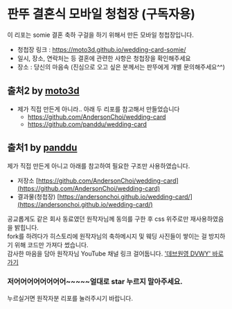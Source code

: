 # 판뚜 결혼식 모바일 청첩장 (구독자용)

이 리포는 somie 결혼 축하 구걸을 하기 위해서 만든 모바일 청첩장입니다.
* 청첩장 링크 : https://moto3d.github.io/wedding-card-somie/
* 일시, 장소, 연락처는 등 결혼에 관련한 사항은 청첩장을 확인해주세요
* 장소 : 당신의 마음속 (진심으로 오고 싶은 분께서는 판뚜에게 개별 문의해주세요^^)




## 출처2 by [moto3d](/.)
- 제가 직접 만든게 아니라.. 아래 두 리포를 참고해서 만들었습니다
  - https://github.com/AndersonChoi/wedding-card
  - https://github.com/panddu/wedding-card

## 출처1 by [panddu](https://github.com/panddu/wedding-card/)
제가 직접 만든게 아니고 아래를 참고하여 필요한 구조만 사용하였습니다.
* 저장소 [https://github.com/AndersonChoi/wedding-card](https://github.com/AndersonChoi/wedding-card)
* 결과물(청첩장) [https://andersonchoi.github.io/wedding-card/](https://andersonchoi.github.io/wedding-card/) 

공교롭게도 같은 회사 동료였던 원작자님께 동의를 구한 후 css 위주로만 재사용하였음을 밝힙니다.<br>
fork를 하려다가 히스토리에 원작자님의 축하메시지 및 웨딩 사진들이 쌓이는 걸 방지하기 위해 코드만 가져다 썼습니다.<br>
감사한 마음을 담아 원작자님 YouTube 채널 링크 걸어둡니다. <a href="https://www.youtube.com/c/%EB%8D%B0%EB%B8%8C%EC%9B%90%EC%98%81DevWonYoung">'데브원영 DVWY' 바로가기</a>
<br>
### 저어어어어어어어어~~~~~얼대로 star 누르지 말아주세요.
누르실거면 원작자분 리포를 눌러주시기 바랍니다.